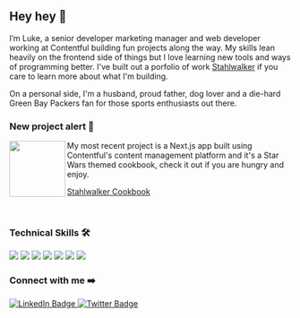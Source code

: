 ## Hey hey 👋

I’m Luke, a senior developer marketing manager and web developer working at Contentful building fun projects along the way. My skills lean heavily on the frontend side of things but I love learning new tools and ways of programming better. I've built out a porfolio of work [Stahlwalker](https://stahlwalker.org/) if you care to learn more about what I'm building. 

On a personal side, I'm a husband, proud father, dog lover and a die-hard Green Bay Packers fan for those sports enthusiasts out there. 

### New project alert 🚨

<img align="left" width="100" height="100" src="https://cookblog.vercel.app/images/Star_wars_Lightsaber_utensils.png">
My most recent project is a Next.js app built using Contentful's content management platform and it's a Star Wars themed cookbook, check it out if you are hungry and enjoy.

[Stahlwalker Cookbook](https://cookblog.vercel.app/)

<br>

### Technical Skills 🛠

![](https://img.shields.io/badge/Code-JavaScript-informational?style=flat&logo=JavaScript&color=F7DF1E)
![](https://img.shields.io/badge/Code-React-informational?style=flat&logo=react&color=61DAFB)
![](https://img.shields.io/badge/Style-Bootstrap-informational?style=flat&logo=Bootstrap&color=7952B3)
![](https://img.shields.io/badge/Style-CSS3-informational?style=flat&logo=CSS3&color=1572B6)
![](https://img.shields.io/badge/Code-HTML-informational?style=flat&logo=html5&color=red)
![](https://img.shields.io/badge/Code-Node-informational?style=flat&logo=node.js&color=43853D)
![](https://img.shields.io/badge/Code-Swift-informational?style=flat&logo=swift&color=FA7343)

### Connect with me ➡️
<div id="badges">
  <a href="https://www.linkedin.com/in/lucasstahl/">
    <img src="https://img.shields.io/badge/LinkedIn-blue?style=for-the-badge&logo=linkedin&logoColor=white" alt="LinkedIn Badge"/>
  </a>
  <a href="https://twitter.com/LucasStahl11">
    <img src="https://img.shields.io/badge/Twitter-blue?style=for-the-badge&logo=twitter&logoColor=white" alt="Twitter Badge"/>
  </a>
</div>


<!--
**Stahlwalker/Stahlwalker** is a ✨ _special_ ✨ repository because its `README.md` (this file) appears on your GitHub profile.

Here are some ideas to get you started:

- 🔭 I’m currently working on ...
- 🌱 I’m currently learning ...
- 👯 I’m looking to collaborate on ...
- 🤔 I’m looking for help with ...
- 💬 Ask me about ...
- 📫 How to reach me: ...
- 😄 Pronouns: ...
- ⚡ Fun fact: ...
-->
